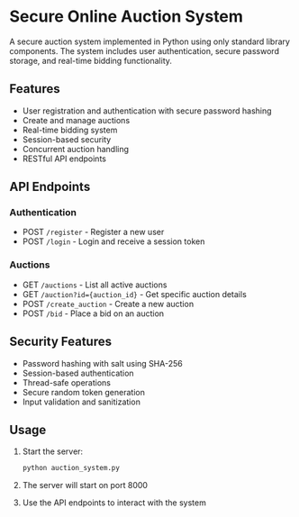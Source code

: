 # Secure Online Auction System

A secure auction system implemented in Python using only standard library components. The system includes user authentication, secure password storage, and real-time bidding functionality.

## Features

- User registration and authentication with secure password hashing
- Create and manage auctions
- Real-time bidding system
- Session-based security
- Concurrent auction handling
- RESTful API endpoints

## API Endpoints

### Authentication
- POST `/register` - Register a new user
- POST `/login` - Login and receive a session token

### Auctions
- GET `/auctions` - List all active auctions
- GET `/auction?id={auction_id}` - Get specific auction details
- POST `/create_auction` - Create a new auction
- POST `/bid` - Place a bid on an auction

## Security Features

- Password hashing with salt using SHA-256
- Session-based authentication
- Thread-safe operations
- Secure random token generation
- Input validation and sanitization

## Usage

1. Start the server:
   ```bash
   python auction_system.py
   ```

2. The server will start on port 8000

3. Use the API endpoints to interact with the system